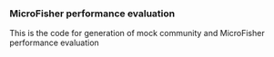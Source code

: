 ### MicroFisher performance evaluation
This is the code for generation of mock community and MicroFisher performance evaluation


